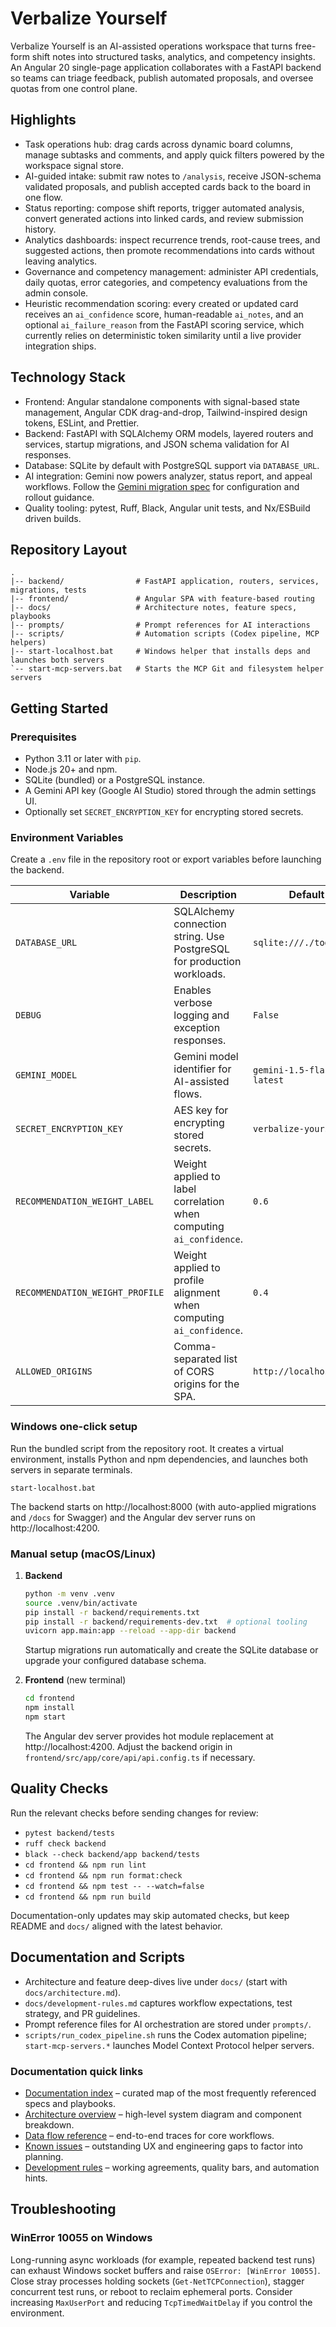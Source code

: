 # Verbalize Yourself

Verbalize Yourself is an AI-assisted operations workspace that turns free-form shift notes into structured tasks, analytics, and competency insights. An Angular 20 single-page application collaborates with a FastAPI backend so teams can triage feedback, publish automated proposals, and oversee quotas from one control plane.

## Highlights
- Task operations hub: drag cards across dynamic board columns, manage subtasks and comments, and apply quick filters powered by the workspace signal store.
- AI-guided intake: submit raw notes to `/analysis`, receive JSON-schema validated proposals, and publish accepted cards back to the board in one flow.
- Status reporting: compose shift reports, trigger automated analysis, convert generated actions into linked cards, and review submission history.
- Analytics dashboards: inspect recurrence trends, root-cause trees, and suggested actions, then promote recommendations into cards without leaving analytics.
- Governance and competency management: administer API credentials, daily quotas, error categories, and competency evaluations from the admin console.
- Heuristic recommendation scoring: every created or updated card receives an `ai_confidence` score, human-readable `ai_notes`, and an optional `ai_failure_reason` from the FastAPI scoring service, which currently relies on deterministic token similarity until a live provider integration ships.

## Technology Stack
- Frontend: Angular standalone components with signal-based state management, Angular CDK drag-and-drop, Tailwind-inspired design tokens, ESLint, and Prettier.
- Backend: FastAPI with SQLAlchemy ORM models, layered routers and services, startup migrations, and JSON schema validation for AI responses.
- Database: SQLite by default with PostgreSQL support via `DATABASE_URL`.
- AI integration: Gemini now powers analyzer, status report, and appeal workflows. Follow the [Gemini migration spec](docs/spec-updates/gemini-migration.md) for configuration and rollout guidance.
- Quality tooling: pytest, Ruff, Black, Angular unit tests, and Nx/ESBuild driven builds.

## Repository Layout
```
.
|-- backend/                # FastAPI application, routers, services, migrations, tests
|-- frontend/               # Angular SPA with feature-based routing
|-- docs/                   # Architecture notes, feature specs, playbooks
|-- prompts/                # Prompt references for AI interactions
|-- scripts/                # Automation scripts (Codex pipeline, MCP helpers)
|-- start-localhost.bat     # Windows helper that installs deps and launches both servers
`-- start-mcp-servers.bat   # Starts the MCP Git and filesystem helper servers
```

## Getting Started
### Prerequisites
- Python 3.11 or later with `pip`.
- Node.js 20+ and npm.
- SQLite (bundled) or a PostgreSQL instance.
- A Gemini API key (Google AI Studio) stored through the admin settings UI.
- Optionally set `SECRET_ENCRYPTION_KEY` for encrypting stored secrets.

### Environment Variables
Create a `.env` file in the repository root or export variables before launching the backend.

| Variable | Description | Default |
| --- | --- | --- |
| `DATABASE_URL` | SQLAlchemy connection string. Use PostgreSQL for production workloads. | `sqlite:///./todo.db` |
| `DEBUG` | Enables verbose logging and exception responses. | `False` |
| `GEMINI_MODEL` | Gemini model identifier for AI-assisted flows. | `gemini-1.5-flash-latest` |
| `SECRET_ENCRYPTION_KEY` | AES key for encrypting stored secrets. | `verbalize-yourself` |
| `RECOMMENDATION_WEIGHT_LABEL` | Weight applied to label correlation when computing `ai_confidence`. | `0.6` |
| `RECOMMENDATION_WEIGHT_PROFILE` | Weight applied to profile alignment when computing `ai_confidence`. | `0.4` |
| `ALLOWED_ORIGINS` | Comma-separated list of CORS origins for the SPA. | `http://localhost:4200` |

### Windows one-click setup
Run the bundled script from the repository root. It creates a virtual environment, installs Python and npm dependencies, and launches both servers in separate terminals.

```
start-localhost.bat
```

The backend starts on http://localhost:8000 (with auto-applied migrations and `/docs` for Swagger) and the Angular dev server runs on http://localhost:4200.

### Manual setup (macOS/Linux)
1. **Backend**
   ```bash
   python -m venv .venv
   source .venv/bin/activate
   pip install -r backend/requirements.txt
   pip install -r backend/requirements-dev.txt  # optional tooling
   uvicorn app.main:app --reload --app-dir backend
   ```
   Startup migrations run automatically and create the SQLite database or upgrade your configured database schema.

2. **Frontend** (new terminal)
   ```bash
   cd frontend
   npm install
   npm start
   ```
   The Angular dev server provides hot module replacement at http://localhost:4200. Adjust the backend origin in `frontend/src/app/core/api/api.config.ts` if necessary.

## Quality Checks
Run the relevant checks before sending changes for review:
- `pytest backend/tests`
- `ruff check backend`
- `black --check backend/app backend/tests`
- `cd frontend && npm run lint`
- `cd frontend && npm run format:check`
- `cd frontend && npm test -- --watch=false`
- `cd frontend && npm run build`

Documentation-only updates may skip automated checks, but keep README and `docs/` aligned with the latest behavior.

## Documentation and Scripts
- Architecture and feature deep-dives live under `docs/` (start with `docs/architecture.md`).
- `docs/development-rules.md` captures workflow expectations, test strategy, and PR guidelines.
- Prompt reference files for AI orchestration are stored under `prompts/`.
- `scripts/run_codex_pipeline.sh` runs the Codex automation pipeline; `start-mcp-servers.*` launches Model Context Protocol helper servers.

### Documentation quick links
- [Documentation index](docs/README.md) – curated map of the most frequently referenced specs and playbooks.
- [Architecture overview](docs/architecture.md) – high-level system diagram and component breakdown.
- [Data flow reference](docs/data-flow-overview.md) – end-to-end traces for core workflows.
- [Known issues](docs/known-issues.md) – outstanding UX and engineering gaps to factor into planning.
- [Development rules](docs/development-rules.md) – working agreements, quality bars, and automation hints.

## Troubleshooting
### WinError 10055 on Windows
Long-running async workloads (for example, repeated backend test runs) can exhaust Windows socket buffers and raise `OSError: [WinError 10055]`. Close stray processes holding sockets (`Get-NetTCPConnection`), stagger concurrent test runs, or reboot to reclaim ephemeral ports. Consider increasing `MaxUserPort` and reducing `TcpTimedWaitDelay` if you control the environment.


